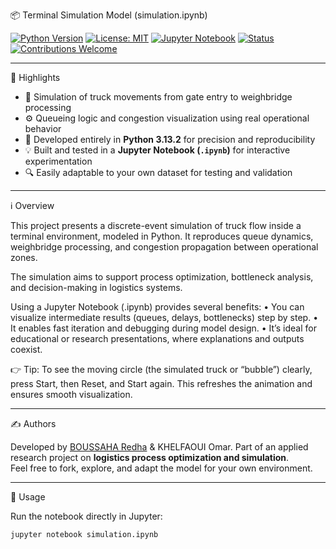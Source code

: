📦 Terminal Simulation Model (simulation.ipynb)

[![Python Version](https://img.shields.io/badge/python-3.13.2-blue.svg)](https://www.python.org/)
[![License: MIT](https://img.shields.io/badge/License-MIT-green.svg)](https://opensource.org/licenses/MIT)
[![Jupyter Notebook](https://img.shields.io/badge/Notebook-Jupyter-orange.svg)](https://jupyter.org/)
[![Status](https://img.shields.io/badge/Status-Active-brightgreen.svg)]()
[![Contributions Welcome](https://img.shields.io/badge/Contributions-Welcome-ff69b4.svg)]()

---

🌟 Highlights

- 🚛 Simulation of truck movements from gate entry to weighbridge processing  
- ⚙️ Queueing logic and congestion visualization using real operational behavior  
- 🧮 Developed entirely in **Python 3.13.2** for precision and reproducibility  
- 💡 Built and tested in a **Jupyter Notebook (`.ipynb`)** for interactive experimentation  
- 🔍 Easily adaptable to your own dataset for testing and validation  

---

ℹ️ Overview

This project presents a discrete-event simulation of truck flow inside a terminal environment, modeled in Python.
It reproduces queue dynamics, weighbridge processing, and congestion propagation between operational zones.

The simulation aims to support process optimization, bottleneck analysis, and decision-making in logistics systems.

Using a Jupyter Notebook (.ipynb) provides several benefits:
	•	You can visualize intermediate results (queues, delays, bottlenecks) step by step.
	•	It enables fast iteration and debugging during model design.
	•	It’s ideal for educational or research presentations, where explanations and outputs coexist.

👉 Tip: To see the moving circle (the simulated truck or “bubble”) clearly, press Start, then Reset, and Start again. This refreshes the animation and ensures smooth visualization.

---

✍️ Authors

Developed by [BOUSSAHA Redha](https://github.com/Redhabou)  & KHELFAOUI Omar.
Part of an applied research project on **logistics process optimization and simulation**.  
Feel free to fork, explore, and adapt the model for your own environment.

---

🚀 Usage

Run the notebook directly in Jupyter:

```bash
jupyter notebook simulation.ipynb
